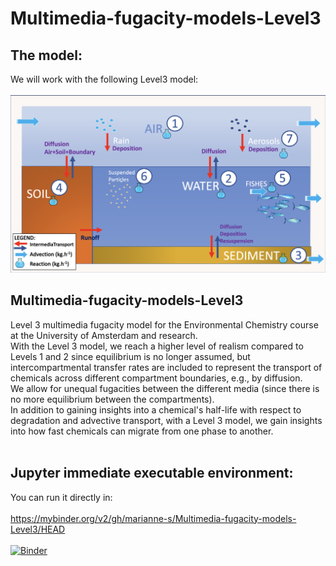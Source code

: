 # Multimedia-fugacity-models-Level3

## The model: 
We will work with the following Level3 model:</br></br>
![alt text](https://github.com/marianne-s/Multimedia-fugacity-models-Level3/blob/main/img/LEVEL3_Figure.png?raw=true)
</br>


## Multimedia-fugacity-models-Level3
  Level 3 multimedia fugacity model for the Environmental Chemistry course at the University of Amsterdam and research. </br>
 With the Level 3 model, we reach a higher level of realism compared to Levels 1 and 2 since equilibrium is no longer assumed, but intercompartmental transfer rates are included to represent the transport of chemicals across different compartment boundaries, e.g., by diffusion. <br>
 We allow for unequal fugacities between the different media (since there is no more equilibrium between the compartments). <br>
 In addition to gaining insights into a chemical's half-life with respect to degradation and advective transport, with a Level 3 model, we gain insights into how fast chemicals can migrate from one phase to another.
</br></br>
## Jupyter immediate executable environment: 

You can run it directly in: </br></br>
https://mybinder.org/v2/gh/marianne-s/Multimedia-fugacity-models-Level3/HEAD </br></br>
[![Binder](https://mybinder.org/badge_logo.svg)](https://mybinder.org/v2/gh/marianne-s/Multimedia-fugacity-models-Level3/HEAD)
</br></br>

